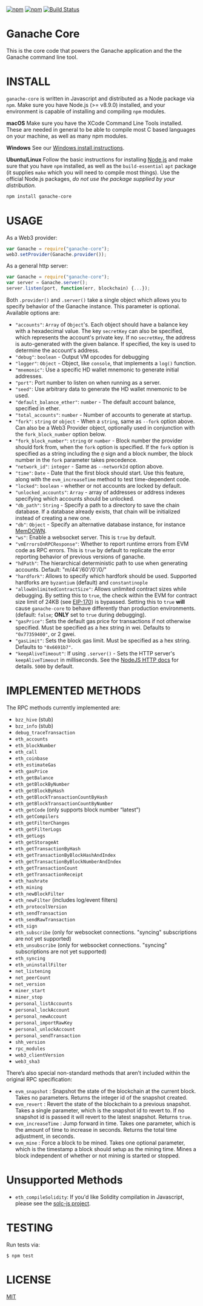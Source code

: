 [![npm](https://img.shields.io/npm/v/ganache-core.svg)]()
[![npm](https://img.shields.io/npm/dm/ganache-core.svg)]()
[![Build Status](https://travis-ci.org/trufflesuite/ganache-core.svg?branch=master)](https://travis-ci.org/trufflesuite/ganache-core)
# Ganache Core

This is the core code that powers the Ganache application and the the Ganache command line tool.

# INSTALL

`ganache-core` is written in Javascript and distributed as a Node package via `npm`. Make sure you have Node.js (>= v8.9.0) installed, and your environment is capable of installing and compiling `npm` modules.

**macOS** Make sure you have the XCode Command Line Tools installed. These are needed in general to be able to compile most C based languages on your machine, as well as many npm modules.

**Windows** See our [Windows install instructions](https://github.com/ethereumjs/testrpc/wiki/Installing-TestRPC-on-Windows).

**Ubuntu/Linux** Follow the basic instructions for installing [Node.js](https://nodejs.org/en/download/package-manager/#debian-and-ubuntu-based-linux-distributions) and make sure that you have `npm` installed, as well as the `build-essential` `apt` package (it supplies `make` which you will need to compile most things). Use the official Node.js packages, *do not use the package supplied by your distribution.*


```Bash
npm install ganache-core
```

# USAGE

As a Web3 provider:

```javascript
var Ganache = require("ganache-core");
web3.setProvider(Ganache.provider());
```

As a general http server:

```javascript
var Ganache = require("ganache-core");
var server = Ganache.server();
server.listen(port, function(err, blockchain) {...});
```

Both `.provider()` and `.server()` take a single object which allows you to specify behavior of the Ganache instance. This parameter is optional. Available options are:

* `"accounts"`: `Array` of `Object`'s. Each object should have a balance key with a hexadecimal value. The key `secretKey` can also be specified, which represents the account's private key. If no `secretKey`, the address is auto-generated with the given balance. If specified, the key is used to determine the account's address.
* `"debug"`: `boolean` - Output VM opcodes for debugging
* `"logger"`: `Object` - Object, like `console`, that implements a `log()` function.
* `"mnemonic"`: Use a specific HD wallet mnemonic to generate initial addresses.
* `"port"`: Port number to listen on when running as a server.
* `"seed"`: Use arbitrary data to generate the HD wallet mnemonic to be used.
* `"default_balance_ether"`: `number` - The default account balance, specified in ether.
* `"total_accounts"`: `number` - Number of accounts to generate at startup.
* `"fork"`: `string` or `object` - When a `string`, same as `--fork` option above. Can also be a Web3 Provider object, optionally used in conjunction with the `fork_block_number` option below.
* `"fork_block_number"`: `string` or `number` - Block number the provider should fork from, when the `fork` option is specified. If the `fork` option is specified as a string including the `@` sign and a block number, the block number in the `fork` parameter takes precedence.
* `"network_id"`: `integer` - Same as `--networkId` option above.
* `"time"`: `Date` - Date that the first block should start. Use this feature, along with the `evm_increaseTime` method to test time-dependent code.
* `"locked"`: `boolean` - whether or not accounts are locked by default.
* `"unlocked_accounts"`: `Array` - array of addresses or address indexes specifying which accounts should be unlocked.
* `"db_path"`: `String` - Specify a path to a directory to save the chain database. If a database already exists, that chain will be initialized instead of creating a new one.
* `"db"`: `Object` - Specify an alternative database instance, for instance [MemDOWN](https://github.com/level/memdown).
* `"ws"`: Enable a websocket server. This is `true` by default.
* `"vmErrorsOnRPCResponse"`: Whether to report runtime errors from EVM code as RPC errors. This is `true` by default to replicate the error reporting behavior of previous versions of ganache.
* `"hdPath"`: The hierarchical deterministic path to use when generating accounts. Default: "m/44'/60'/0'/0/"
* `"hardfork"`: Allows to specify which hardfork should be used. Supported hardforks are `byzantium` (default) and `constantinople`
* `"allowUnlimitedContractSize"`: Allows unlimited contract sizes while debugging. By setting this to `true`, the check within the EVM for contract size limit of 24KB (see [EIP-170](https://git.io/vxZkK)) is bypassed. Setting this to `true` **will** cause `ganache-core` to behave differently than production environments. (default: `false`; **ONLY** set to `true` during debugging).
* `"gasPrice"`: Sets the default gas price for transactions if not otherwise specified. Must be specified as a hex string in wei. Defaults to `"0x77359400"`, or 2 gwei.
* `"gasLimit"`: Sets the block gas limit. Must be specified as a hex string. Defaults to `"0x6691b7"`.
* `"keepAliveTimeout"`: If using `.server()` - Sets the HTTP server's `keepAliveTimeout` in milliseconds. See the [NodeJS HTTP docs](https://nodejs.org/api/http.html#http_server_keepalivetimeout) for details. `5000` by default.

# IMPLEMENTED METHODS

The RPC methods currently implemented are:

* `bzz_hive` (stub)
* `bzz_info` (stub)
* `debug_traceTransaction`
* `eth_accounts`
* `eth_blockNumber`
* `eth_call`
* `eth_coinbase`
* `eth_estimateGas`
* `eth_gasPrice`
* `eth_getBalance`
* `eth_getBlockByNumber`
* `eth_getBlockByHash`
* `eth_getBlockTransactionCountByHash`
* `eth_getBlockTransactionCountByNumber`
* `eth_getCode` (only supports block number “latest”)
* `eth_getCompilers`
* `eth_getFilterChanges`
* `eth_getFilterLogs`
* `eth_getLogs`
* `eth_getStorageAt`
* `eth_getTransactionByHash`
* `eth_getTransactionByBlockHashAndIndex`
* `eth_getTransactionByBlockNumberAndIndex`
* `eth_getTransactionCount`
* `eth_getTransactionReceipt`
* `eth_hashrate`
* `eth_mining`
* `eth_newBlockFilter`
* `eth_newFilter` (includes log/event filters)
* `eth_protocolVersion`
* `eth_sendTransaction`
* `eth_sendRawTransaction`
* `eth_sign`
* `eth_subscribe` (only for websocket connections. "syncing" subscriptions are not yet supported)
* `eth_unsubscribe` (only for websocket connections. "syncing" subscriptions are not yet supported)
* `eth_syncing`
* `eth_uninstallFilter`
* `net_listening`
* `net_peerCount`
* `net_version`
* `miner_start`
* `miner_stop`
* `personal_listAccounts`
* `personal_lockAccount`
* `personal_newAccount`
* `personal_importRawKey`
* `personal_unlockAccount`
* `personal_sendTransaction`
* `shh_version`
* `rpc_modules`
* `web3_clientVersion`
* `web3_sha3`

There’s also special non-standard methods that aren’t included within the original RPC specification:

* `evm_snapshot` : Snapshot the state of the blockchain at the current block. Takes no parameters. Returns the integer id of the snapshot created.
* `evm_revert` : Revert the state of the blockchain to a previous snapshot. Takes a single parameter, which is the snapshot id to revert to. If no snapshot id is passed it will revert to the latest snapshot. Returns `true`.
* `evm_increaseTime` : Jump forward in time. Takes one parameter, which is the amount of time to increase in seconds. Returns the total time adjustment, in seconds.
* `evm_mine` : Force a block to be mined. Takes one optional parameter, which is the timestamp a block should setup as the mining time. Mines a block independent of whether or not mining is started or stopped.

# Unsupported Methods

* `eth_compileSolidity`: If you'd like Solidity compilation in Javascript, please see the [solc-js project](https://github.com/ethereum/solc-js).


# TESTING

Run tests via:

```
$ npm test
```

# LICENSE
[MIT](https://tldrlegal.com/license/mit-license)
